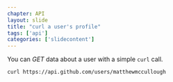 ```yaml
---
chapter: API
layout: slide
title: "curl a user's profile"
tags: ['api']
categories: ['slidecontent']
---
```


You can _GET_ data about a user with a simple `curl` call.

    curl https://api.github.com/users/matthewmccullough
